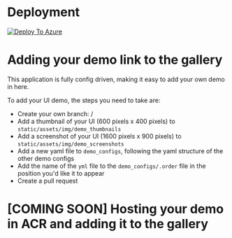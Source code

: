 
# Deployment

[![Deploy To Azure](https://aka.ms/deploytoazurebutton)](https://portal.azure.com/#create/Microsoft.Template/uri/https%3A%2F%2Fraw.githubusercontent.com%2Fmicrosoft%2Fdstoolkit-ai-ux%2Fgallery-dev%2Fgallery%2Fapp%2Fazuredeploy.json)

# Adding your demo link to the gallery 

This application is fully config driven, making it easy to add your own demo in here.

To add your UI demo, the steps you need to take are:
- Create your own branch: <your-name>/<your-demo>
- Add a thumbnail of your UI (600 pixels x 400 pixels) to `static/assets/img/demo_thumbnails`
- Add a screenshot of your UI (1600 pixels x 900 pixels) to `static/assets/img/demo_screenshots`
- Add a new yaml file to `demo_configs`, following the yaml structure of the other demo configs
- Add the name of the `yml` file to the `demo_configs/.order` file in the position you'd like it to appear
- Create a pull request

# [COMING SOON] Hosting your demo in ACR and adding it to the gallery 
